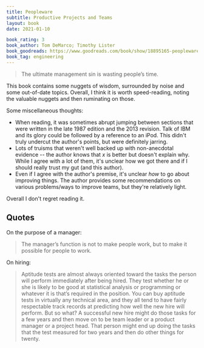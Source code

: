 ```yaml
---
title: Peopleware
subtitle: Productive Projects and Teams
layout: book
date: 2021-01-10

book_rating: 3
book_author: Tom DeMarco; Timothy Lister
book_goodreads: https://www.goodreads.com/book/show/18895165-peopleware
book_tag: engineering
---
```


> The ultimate management sin is wasting people’s time.

This book contains some nuggets of wisdom, surrounded by noise and some out-of-date topics. Overall, I think it is worth speed-reading, noting the valuable nuggets and then ruminating on those.

Some miscellaneous thoughts:

- When reading, it was sometimes abrupt jumping between sections that were written in the late 1987 edition and the 2013 revision. Talk of IBM and its glory could be followed by a reference to an iPod. This didn't truly undercut the author's points, but were definitely jarring.
- Lots of truisms that weren't well backed up with non-anecdotal evidence -- the author knows that _x_ is better but doesn't explain why. While I agree with a lot of them, it's unclear how we got there and if I should really trust my gut (and this author).
- Even if I agree with the author's premise, it's unclear _how_ to go about improving things. The author provides some recommendations on various problems/ways to improve teams, but they're relatively light.

Overall I don't regret reading it.

## Quotes 

On the purpose of a manager:

> The manager’s function is not to make people work, but to make it possible for people to work.

On hiring:

> Aptitude tests are almost always oriented toward the tasks the person will perform immediately after being hired. They test whether he or she is likely to be good at statistical analysis or programming or whatever it is that’s required in the position. You can buy aptitude tests in virtually any technical area, and they all tend to have fairly respectable track records at predicting how well the new hire will perform. But so what? A successful new hire might do those tasks for a few years and then move on to be team leader or a product manager or a project head. That person might end up doing the tasks that the test measured for two years and then do other things for twenty.